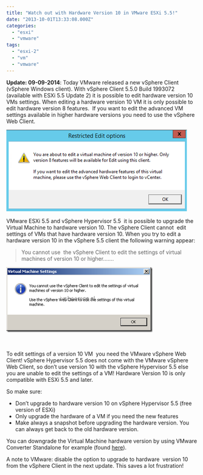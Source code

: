 ```yaml
---
title: "Watch out with Hardware Version 10 in VMware ESXi 5.5!"
date: "2013-10-01T13:33:08.000Z"
categories: 
  - "esxi"
  - "vmware"
tags: 
  - "esxi-2"
  - "vm"
  - "vmware"
---
```


**Update: 09-09-2014**: Today VMware released a new vSphere Client (vSphere Windows client). With vSphere Client 5.5.0 Build 1993072 (available with ESXi 5.5 Update 2) it is possible to edit hardware version 10 VMs settings. When editing a hardware version 10 VM it is only possible to edit hardware version 8 features.  If you want to edit the advanced VM settings available in higher hardware versions you need to use the vSphere Web Client.

[![vsphere](images/vsphere.png)](https://www.ivobeerens.nl/wp-content/uploads/2013/10/vsphere.png)

VMware ESXi 5.5 and vSphere Hypervisor 5.5  it is possible to upgrade the Virtual Machine to hardware version 10. The vSphere Client cannot  edit settings of VMs that have hardware version 10. When you try to edit a hardware version 10 in the vSphere 5.5 client the following warning appear:

> You cannot use  the vSphere Client to edit the settings of virtual machines of version 10 or higher…….

[![image](images/image_thumb.png "image")](https://www.ivobeerens.nl/wp-content/uploads/2013/10/image.png)

 

To edit settings of a version 10 VM  you need the VMware vSphere Web Client! vSphere Hypervisor 5.5 does not come with the VMware vSphere Web Client, so don’t use version 10 with the vSphere Hypervisor 5.5 else you are unable to edit the settings of a VM! Hardware Version 10 is only compatible with ESXi 5.5 and later.

So make sure:

- Don’t upgrade to hardware version 10 on vSphere Hypervisor 5.5 (free version of ESXi)
- Only upgrade the hardware of a VM if you need the new features
- Make always a snapshot before upgrading the hardware version. You can always get back to the old hardware version.

You can downgrade the Virtual Machine hardware version by using VMware Converter Standalone for example (found [here](https://my.vmware.com/web/vmware/evalcenter?p=converter)).

A note to VMware: disable the option to upgrade to hardware  version 10 from the vSphere Client in the next update. This saves a lot frustration!
